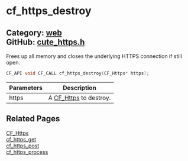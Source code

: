 [](../header.md ':include')

# cf_https_destroy

Category: [web](/api_reference?id=web)  
GitHub: [cute_https.h](https://github.com/RandyGaul/cute_framework/blob/master/include/cute_https.h)  
---

Frees up all memory and closes the underlying HTTPS connection if still open.

```cpp
CF_API void CF_CALL cf_https_destroy(CF_Https* https);
```

Parameters | Description
--- | ---
https | A [CF_Https](/web/cf_https.md) to destroy.

## Related Pages

[CF_Https](/web/cf_https.md)  
[cf_https_get](/web/cf_https_get.md)  
[cf_https_post](/web/cf_https_post.md)  
[cf_https_process](/web/cf_https_process.md)  
